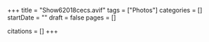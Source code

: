 +++
title = "Show62018cecs.avif"
tags = ["Photos"]
categories = []
startDate = ""
draft = false
pages = []

citations = []
+++
